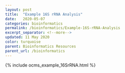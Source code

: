 ```yaml
---
layout: post
title:  "Example 16S rRNA Analysis"
date:   2020-05-07
categories: bioinformatics
permalink: /bioinformatics/Example-16S-rRNA-Analysis
excerpt_separator: <!--more-->
updated: 11 May 2020
color: turquoise
parent: Bioinformatics Resources
parent_url: /bioinformatics
---
```


{% include ocms_example_16SrRNA.html %}
